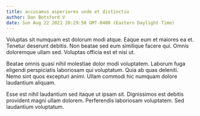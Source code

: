 ```yaml
---
title: accusamus asperiores unde et distinctio
author: Dan Botsford V
date: Sun Aug 22 2021 20:29:50 GMT-0400 (Eastern Daylight Time)
---
```

Voluptas sit numquam est dolorum modi atque. Eaque eum et maiores ea et. Tenetur deserunt debitis. Non beatae sed eum similique facere qui. Omnis doloremque ullam sed. Voluptas officia est et nisi ut.

 Beatae omnis quasi nihil molestiae dolor modi voluptatem. Laborum fuga eligendi perspiciatis laboriosam qui voluptatum. Quia ab quas deleniti. Nemo sint quos excepturi animi. Ullam commodi hic numquam dolore laudantium aliquam.

 Esse est nihil laudantium sed itaque ut ipsam sit. Dignissimos est debitis provident magni ullam dolorem. Perferendis laboriosam voluptatem. Sed laudantium voluptatum.